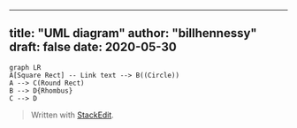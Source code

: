 ---
title: "UML diagram"
author: "billhennessy"
draft: false
date: 2020-05-30
--

```mermaid
graph LR
A[Square Rect] -- Link text --> B((Circle))
A --> C(Round Rect)
B --> D{Rhombus}
C --> D
```


> Written with [StackEdit](https://stackedit.io/).
<!--stackedit_data:
eyJwcm9wZXJ0aWVzIjoidGl0bGU6IFVNTCBEaWFncmFtXG5hdX
Rob3I6IGJpbGxoZW5uZXNzeVxudGFnczogdW1sXG5jYXRlZ29y
aWVzOiBMaXZpbmdcbmZlYXR1cmVkSW1hZ2U6IC9pbWFnZXMvaG
VubmVzc3kucG5nXG5zdGF0dXM6IHB1Ymxpc2hlZFxuIiwiaGlz
dG9yeSI6Wy0xOTU1OTE3MDE2LDQ2NjU2OTcwN119
-->
